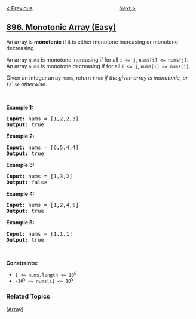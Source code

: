 <!--|This file generated by command(leetcode description); DO NOT EDIT.    |-->
<!--+----------------------------------------------------------------------+-->
<!--|@author    openset <openset.wang@gmail.com>                           |-->
<!--|@link      https://github.com/openset                                 |-->
<!--|@home      https://github.com/openset/leetcode                        |-->
<!--+----------------------------------------------------------------------+-->

[< Previous](../maximum-frequency-stack "Maximum Frequency Stack")
　　　　　　　　　　　　　　　　
[Next >](../increasing-order-search-tree "Increasing Order Search Tree")

## [896. Monotonic Array (Easy)](https://leetcode.com/problems/monotonic-array "单调数列")

<p>An array is <strong>monotonic</strong> if it is either monotone increasing or monotone decreasing.</p>

<p>An array <code>nums</code> is monotone increasing if for all <code>i &lt;= j</code>, <code>nums[i] &lt;= nums[j]</code>. An array <code>nums</code> is monotone decreasing if for all <code>i &lt;= j</code>, <code>nums[i] &gt;= nums[j]</code>.</p>

<p>Given an integer array <code>nums</code>, return <code>true</code><em> if the given array is monotonic, or </em><code>false</code><em> otherwise</em>.</p>

<p>&nbsp;</p>
<p><strong>Example 1:</strong></p>
<pre><strong>Input:</strong> nums = [1,2,2,3]
<strong>Output:</strong> true
</pre><p><strong>Example 2:</strong></p>
<pre><strong>Input:</strong> nums = [6,5,4,4]
<strong>Output:</strong> true
</pre><p><strong>Example 3:</strong></p>
<pre><strong>Input:</strong> nums = [1,3,2]
<strong>Output:</strong> false
</pre><p><strong>Example 4:</strong></p>
<pre><strong>Input:</strong> nums = [1,2,4,5]
<strong>Output:</strong> true
</pre><p><strong>Example 5:</strong></p>
<pre><strong>Input:</strong> nums = [1,1,1]
<strong>Output:</strong> true
</pre>
<p>&nbsp;</p>
<p><strong>Constraints:</strong></p>

<ul>
	<li><code>1 &lt;= nums.length &lt;= 10<sup>5</sup></code></li>
	<li><code>-10<sup>5</sup> &lt;= nums[i] &lt;= 10<sup>5</sup></code></li>
</ul>

### Related Topics
  [[Array](../../tag/array/README.md)]
